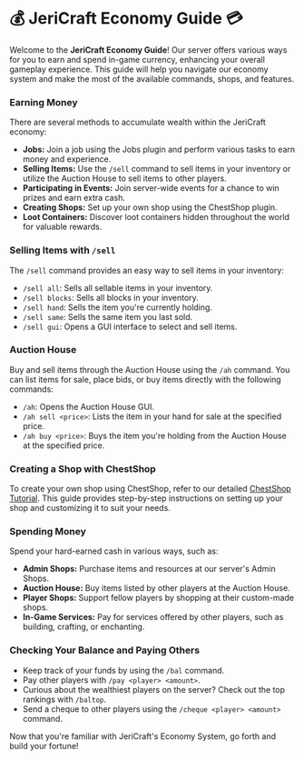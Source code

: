 # 💰 JeriCraft Economy Guide 💳

Welcome to the **JeriCraft Economy Guide**! Our server offers various ways for you to earn and spend in-game currency, enhancing your overall gameplay experience. This guide will help you navigate our economy system and make the most of the available commands, shops, and features.

### **Earning Money**

There are several methods to accumulate wealth within the JeriCraft economy:

- **Jobs:** Join a job using the Jobs plugin and perform various tasks to earn money and experience.
- **Selling Items:** Use the `/sell` command to sell items in your inventory or utilize the Auction House to sell items to other players.
- **Participating in Events:** Join server-wide events for a chance to win prizes and earn extra cash.
- **Creating Shops:** Set up your own shop using the ChestShop plugin.
- **Loot Containers:** Discover loot containers hidden throughout the world for valuable rewards.

### **Selling Items with `/sell`**

The `/sell` command provides an easy way to sell items in your inventory:

- `/sell all`: Sells all sellable items in your inventory.
- `/sell blocks`: Sells all blocks in your inventory.
- `/sell hand`: Sells the item you're currently holding.
- `/sell same`: Sells the same item you last sold.
- `/sell gui`: Opens a GUI interface to select and sell items.

### **Auction House**

Buy and sell items through the Auction House using the `/ah` command. You can list items for sale, place bids, or buy items directly with the following commands:

- `/ah`: Opens the Auction House GUI.
- `/ah sell <price>`: Lists the item in your hand for sale at the specified price.
- `/ah buy <price>`: Buys the item you're holding from the Auction House at the specified price.

### **Creating a Shop with ChestShop**

To create your own shop using ChestShop, refer to our detailed [ChestShop Tutorial](./docs/guides/ChestShop.md). This guide provides step-by-step instructions on setting up your shop and customizing it to suit your needs.

### **Spending Money**

Spend your hard-earned cash in various ways, such as:

- **Admin Shops:** Purchase items and resources at our server's Admin Shops.
- **Auction House:** Buy items listed by other players at the Auction House.
- **Player Shops:** Support fellow players by shopping at their custom-made shops.
- **In-Game Services:** Pay for services offered by other players, such as building, crafting, or enchanting.

### **Checking Your Balance and Paying Others**

- Keep track of your funds by using the `/bal` command.
- Pay other players with `/pay <player> <amount>`.
- Curious about the wealthiest players on the server? Check out the top rankings with `/baltop`.
- Send a cheque to other players using the `/cheque <player> <amount>` command.

Now that you're familiar with JeriCraft's Economy System, go forth and build your fortune!